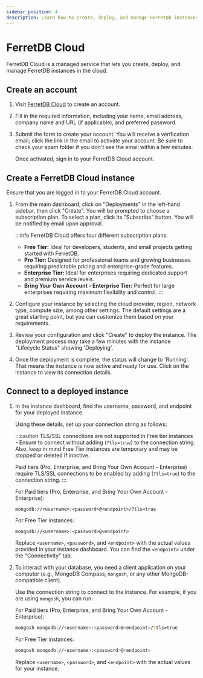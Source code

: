 ```yaml
---
sidebar_position: 4
description: Learn how to create, deploy, and manage FerretDB instances using FerretDB Cloud.
---
```


# FerretDB Cloud

FerretDB Cloud is a managed service that lets you create, deploy, and manage FerretDB instances in the cloud.

## Create an account

1. Visit [FerretDB Cloud](https://cloud.ferretdb.com/signup) to create an account.

2. Fill in the required information, including your name, email address, company name and URL (if applicable), and preferred password.

3. Submit the form to create your account.
   You will receive a verification email; click the link in the email to activate your account.
   Be sure to check your spam folder if you don't see the email within a few minutes.

   Once activated, sign in to your FerretDB Cloud account.

## Create a FerretDB Cloud instance

Ensure that you are logged in to your FerretDB Cloud account.

1. From the main dashboard, click on "Deployments" in the left-hand sidebar, then click "Create".
   You will be prompted to choose a subscription plan.
   To select a plan, click its "Subscribe" button.
   You will be notified by email upon approval.

   :::info
   FerretDB Cloud offers four different subscription plans:
   - **Free Tier:** Ideal for developers, students, and small projects getting started with FerretDB.
   - **Pro Tier:** Designed for professional teams and growing businesses requiring predictable pricing and enterprise-grade features.
   - **Enterprise Tier:** Ideal for enterprises requiring dedicated support and premium service levels.
   - **Bring Your Own Account - Enterprise Tier:** Perfect for large enterprises requiring maximum flexibility and control.
     :::

2. Configure your instance by selecting the cloud provider, region, network type, compute size, among other settings.
   The default settings are a great starting point, but you can customize them based on your requirements.

3. Review your configuration and click "Create" to deploy the instance.
   The deployment process may take a few minutes with the instance "Lifecycle Status" showing 'Deploying'.

4. Once the deployment is complete, the status will change to 'Running'.
   That means the instance is now active and ready for use.
   Click on the instance to view its connection details.

## Connect to a deployed instance

1. In the instance dashboard, find the username, password, and endpoint for your deployed instance.

   Using these details, set up your connection string as follows:

   :::caution
   TLS/SSL connections are not supported in Free tier instances - Ensure to connect without adding (`?tls=true`) to the connection string.
   Also, keep in mind Free Tier instances are temporary and may be stopped or deleted if inactive.

   Paid tiers (Pro, Enterprise, and Bring Your Own Account - Enterprise) require TLS/SSL connections to be enabled by adding (`?tls=true`) to the connection string.
   :::

   For Paid tiers (Pro, Enterprise, and Bring Your Own Account - Enterprise):

   ```text
   mongodb://<username>:<password>@<endpoint>/?tls=true
   ```

   For Free Tier instances:

   ```text
   mongodb://<username>:<password>@<endpoint>
   ```

   Replace `<username>`, `<password>`, and `<endpoint>` with the actual values provided in your instance dashboard.
   You can find the `<endpoint>` under the "Connectivity" tab.

2. To interact with your database, you need a client application on your computer (e.g., MongoDB Compass, `mongosh`, or any other MongoDB-compatible client).

   Use the connection string to connect to the instance.
   For example, if you are using `mongosh`, you can run:

   For Paid tiers (Pro, Enterprise, and Bring Your Own Account - Enterprise):

   ```sh
   mongosh mongodb://<username>:<password>@<endpoint>/?tls=true
   ```

   For Free Tier instances:

   ```sh
   mongosh mongodb://<username>:<password>@<endpoint>
   ```

   Replace `<username>`, `<password>`, and `<endpoint>` with the actual values for your instance.

